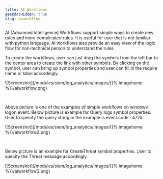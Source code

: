 ```yaml
---
title: AI Workflows
geekdocHidden: true
slug: aiworkflow
---
```


AI (Advanced Intelligence) Workflows support simple ways to create new rules and more complicated rules. It is useful for user that is not familiar with python language. AI workflows also provide an easy view of the logic flow for non-technical person to understand the rules.

To create the workflows, user can just drag the symbols from the left bar to the center area to create the link with other symbols. By clicking on the symbol, user can bring up symbol properties and user can fill in the require name or label accordingly.


![Screenshot](/modules/siem/log_analytics/images/{{% imagehome %}}/aiworkflow.png)

&nbsp;

Above picture is one of the examples of simple workflows on windows logon event. Below picture is example for Query logs symbol properties. User to specify the query string in the example is event.code : 4725.

![Screenshot](/modules/siem/log_analytics/images/{{% imagehome %}}/aiworkflow2.png)

&nbsp;

Below picture is an example for CreateThreat symbol properties. User to specify the Threat message accordingly. 

![Screenshot](/modules/siem/log_analytics/images/{{% imagehome %}}/aiworkflow3.png)
